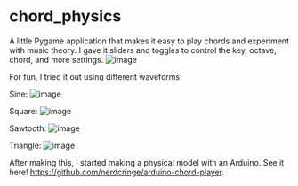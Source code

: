 # chord_physics
A little Pygame application that makes it easy to play chords and experiment with music theory.
I gave it sliders and toggles to control the key, octave, chord, and more settings.
![image](https://github.com/nerdcringe/chord_physics/assets/54510965/e5eddb9b-c98c-4c81-a37e-45d97b5cb99e)

For fun, I tried it out using different waveforms

Sine:
![image](https://github.com/nerdcringe/chord_physics/assets/54510965/c677a942-143b-441e-aa85-2cba37372d10)

Square:
![image](https://github.com/nerdcringe/chord_physics/assets/54510965/22b0d757-89f0-4ff7-891e-c79ec49144da)

Sawtooth:
![image](https://github.com/nerdcringe/chord_physics/assets/54510965/55997dac-4a49-4c88-b22b-525c089d0d7b)

Triangle:
![image](https://github.com/nerdcringe/chord_physics/assets/54510965/46e31d2a-8382-4d12-9bbb-cd3e2ba923c5)


After making this, I started making a physical model with an Arduino. See it here! https://github.com/nerdcringe/arduino-chord-player.
